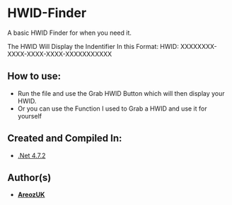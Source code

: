# HWID-Finder
A basic HWID Finder for when you need it.

The HWID Will Display the Indentifier In this Format: 
HWID: XXXXXXXX-XXXX-XXXX-XXXX-XXXXXXXXXXX

## How to use:
* Run the file and use the Grab HWID Button which will then display your HWID.
* Or you can use the Function I used to Grab a HWID and use it for yourself

## Created and Compiled In:

* [.Net 4.7.2](https://dotnet.microsoft.com/en-us/download)

## Author(s)

* **[AreozUK](https://github.com/AreozUK/)**
